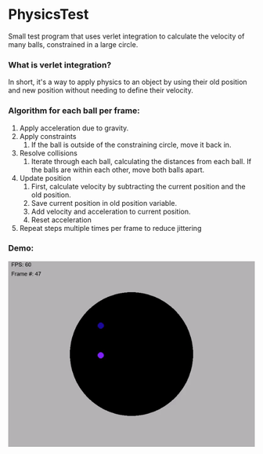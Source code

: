 # PhysicsTest
Small test program that uses verlet integration to calculate the velocity of many balls, constrained in a large circle.

### What is verlet integration?
In short, it's a way to apply physics to an object by using their old position and new position without needing to define their velocity.

### Algorithm for each ball per frame:
1. Apply acceleration due to gravity.
2. Apply constraints
    1. If the ball is outside of the constraining circle, move it back in.
3. Resolve collisions
    1. Iterate through each ball, calculating the distances from each ball.  If the balls are within each other, move both balls apart.  
4. Update position
    1. First, calculate velocity by subtracting the current position and the old position.
    2. Save current position in old position variable.
    3. Add velocity and acceleration to current position.
    4. Reset acceleration
5. Repeat steps multiple times per frame to reduce jittering

### Demo:
<img src="res/balls.gif"></img>
